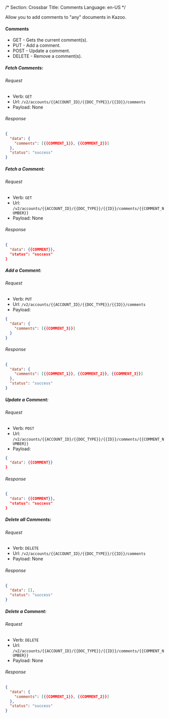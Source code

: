 /*
Section: Crossbar
Title: Comments
Language: en-US
*/

Allow you to add comments to "any" documents in Kazoo.

#### Comments

* GET - Gets the current comment(s).
* PUT - Add a comment.
* POST - Update a comment.
* DELETE - Remove a comment(s).

##### Fetch Comments:

###### Request

- Verb: `GET`
- Url: `/v2/accounts/{{ACCOUNT_ID}/{{DOC_TYPE}}/{{ID}}/comments`
- Payload: None

###### Response

```json
{
  "data": {
    "comments": [{{COMMENT_1}}, {{COMMENT_2}}]
  },
  "status": "success"
}
```

##### Fetch a Comment:

###### Request

- Verb: `GET`
- Url: `/v2/accounts/{{ACCOUNT_ID}/{{DOC_TYPE}}/{{ID}}/comments/{{COMMENT_NUMBER}}`
- Payload: None

###### Response

```json
{
  "data": {{COMMENT}},
  "status": "success"
}
```

##### Add a Comment:

###### Request

- Verb: `PUT`
- Url: `/v2/accounts/{{ACCOUNT_ID}/{{DOC_TYPE}}/{{ID}}/comments`
- Payload:

```json
{
  "data": {
    "comments": [{{COMMENT_3}}]
  }
}
```

###### Response

```json
{
  "data": {
    "comments": [{{COMMENT_1}}, {{COMMENT_2}}, {{COMMENT_3}}]
  },
  "status": "success"
}
```

##### Update a Comment:

###### Request

- Verb: `POST`
- Url: `/v2/accounts/{{ACCOUNT_ID}/{{DOC_TYPE}}/{{ID}}/comments/{{COMMENT_NUMBER}}`
- Payload:

```json
{
  "data": {{COMMENT}}
}
```

###### Response

```json
{
  "data": {{COMMENT}},
  "status": "success"
}
```

##### Delete all Comments:

###### Request

- Verb: `DELETE`
- Url: `/v2/accounts/{{ACCOUNT_ID}/{{DOC_TYPE}}/{{ID}}/comments`
- Payload: None

###### Response


```json
{
  "data": [],
  "status": "success"
}
```

##### Delete a Comment:

###### Request

- Verb: `DELETE`
- Url: `/v2/accounts/{{ACCOUNT_ID}/{{DOC_TYPE}}/{{ID}}/comments/{{COMMENT_NUMBER}}`
- Payload: None

###### Response

```json
{
  "data": {
    "comments": [{{COMMENT_1}}, {{COMMENT_2}}]
  },
  "status": "success"
}
```
